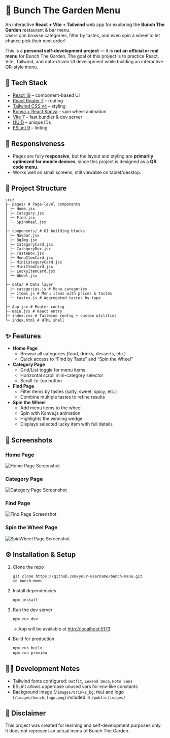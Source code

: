 # 🍴 Bunch The Garden Menu

An interactive **React + Vite + Tailwind** web app for exploring the **Bunch The Garden** restaurant & bar menu.  
Users can browse categories, filter by tastes, and even spin a wheel to let chance pick their next order!

This is a **personal self-development project** — it is **not an official or real menu** for Bunch The Garden. The goal of this project is to practice React, Vite, Tailwind, and data-driven UI development while building an interactive QR-style menu.

## 🚀 Tech Stack

- [React 19](https://react.dev) – component-based UI
- [React Router 7](https://reactrouter.com) – routing
- [Tailwind CSS v4](https://tailwindcss.com) – styling
- [Konva + React Konva](https://konvajs.org) – spin wheel animation
- [Vite 7](https://vitejs.dev) – fast bundler & dev server
- [UUID](https://www.npmjs.com/package/uuid) – unique IDs
- [ESLint 9](https://eslint.org) – linting

## 📱 Responsiveness

- Pages are fully **responsive**, but the layout and styling are **primarily optimized for mobile devices**, since this project is designed as a **QR code menu**.
- Works well on small screens; still viewable on tablet/desktop.

## 📂 Project Structure

```
src/
├─ pages/ # Page-level components
│ ├─ Home.jsx
│ ├─ Category.jsx
│ ├─ Find.jsx
│ └─ SpinWheel.jsx
│
├─ components/ # UI building blocks
│ ├─ Navbar.jsx
│ ├─ BgImg.jsx
│ ├─ CategoryCard.jsx
│ ├─ CategoryBox.jsx
│ ├─ TasteBox.jsx
│ ├─ MenuItemCard.jsx
│ ├─ MiniCategoryCard.jsx
│ ├─ MiniItemCard.jsx
│ ├─ LuckyItemCard.jsx
│ └─ Wheel.jsx
│
├─ data/ # Data layer
│ ├─ categories.js # Menu categories
│ ├─ items.js # Menu items with prices & tastes
│ └─ tastes.js # Aggregated tastes by type
│
├─ App.jsx # Router config
├─ main.jsx # React entry
├─ index.css # Tailwind config + custom utilities
└─ index.html # HTML shell

```

## ✨ Features

- **Home Page**
  - Browse all categories (food, drinks, desserts, etc.)
  - Quick access to “Find by Taste” and “Spin the Wheel”
- **Category Page**
  - Grid/List toggle for menu items
  - Horizontal scroll mini-category selector
  - Scroll-to-top button
- **Find Page**
  - Filter items by tastes (salty, sweet, spicy, etc.)
  - Combine multiple tastes to refine results
- **Spin the Wheel**
  - Add menu items to the wheel
  - Spin with Konva.js animation
  - Highlights the winning wedge
  - Displays selected lucky item with full details

## 📸 Screenshots

### Home Page

![Home Page Screenshot](./src/assets/screenshots/home-page.png)

### Category Page

![Category Page Screenshot](./src/assets/screenshots/category-page.png)

### Find Page

![Find Page Screenshot](./src/assets/screenshots/find-page.png)

### Spin the Wheel Page

![SpinWheel Page Screenshot](./src/assets/screenshots/spin-page.png)

## ⚙️ Installation & Setup

1. Clone the repo

   ```bash
   git clone https://github.com/your-username/bunch-menu.git
   cd bunch-menu
   ```

2. Install dependencies

   ```bash
   npm install
   ```

3. Run the dev server

   ```bash
   npm run dev
   ```

   → App will be available at [http://localhost:5173](http://localhost:5173)

4. Build for production

   ```bash
   npm run build
   npm run preview
   ```

## 🧑‍💻 Development Notes

- Tailwind fonts configured: `Outfit`, `Lexend Deca`, `Noto Sans`
- ESLint allows uppercase unused vars for env-like constants
- Background image (`/images/drinks_bg.PNG`) and logo (`/images/bunch_logo.png`) included in `/public/images/`

## 📜 Disclaimer

This project was created for learning and self-development purposes only.
It does not represent an actual menu of Bunch The Garden.
